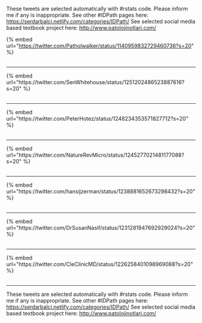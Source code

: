 

These tweets are selected automatically with #rstats code. Please inform me if any is inappropriate.
See other #IDPath pages here: https://serdarbalci.netlify.com/categories/IDPath/ 
See selected social media based textbook project here: http://www.patolojinotlari.com/

{% embed url="https://twitter.com/Patholwalker/status/1140959832729460736?s=20" %}<br>
<br>
<hr>
{% embed url="https://twitter.com/SenWhitehouse/status/1251202486523887616?s=20" %}<br>
<br>
<hr>
{% embed url="https://twitter.com/PeterHotez/status/1248234353571827712?s=20" %}<br>
<br>
<hr>
{% embed url="https://twitter.com/NatureRevMicro/status/1245277021481177088?s=20" %}<br>
<br>
<hr>
{% embed url="https://twitter.com/hansijzerman/status/1238881652673298432?s=20" %}<br>
<br>
<hr>
{% embed url="https://twitter.com/DrSusanNasif/status/1231281947692929024?s=20" %}<br>
<br>
<hr>
{% embed url="https://twitter.com/CleClinicMD/status/1226258401098969088?s=20" %}<br>
<br>
<hr>


These tweets are selected automatically with #rstats code. Please inform me if any is inappropriate.
See other #IDPath pages here: https://serdarbalci.netlify.com/categories/IDPath/ 
See selected social media based textbook project here: http://www.patolojinotlari.com/
